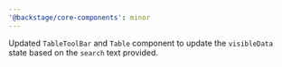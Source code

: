 ```yaml
---
'@backstage/core-components': minor
---
```


Updated `TableToolBar` and `Table` component to update the `visibleData` state based on the `search` text provided.
